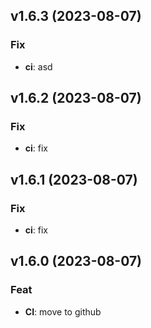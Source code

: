 ## v1.6.3 (2023-08-07)

### Fix

- **ci**: asd

## v1.6.2 (2023-08-07)

### Fix

- **ci**: fix

## v1.6.1 (2023-08-07)

### Fix

- **ci**: fix

## v1.6.0 (2023-08-07)

### Feat

- **CI**: move to github
